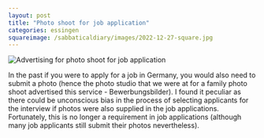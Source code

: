 ```yaml
---
layout: post
title: "Photo shoot for job application"
categories: essingen
squareimage: /sabbaticaldiary/images/2022-12-27-square.jpg
---
```

<img src="/sabbaticaldiary/images/2022-12-27.jpg" alt="Advertising for photo shoot for job application" class="center">

In the past if you were to apply for a job in Germany, you would also need to submit a photo (hence the photo studio that we were at for a family photo shoot advertised this service - Bewerbungsbilder). I found it peculiar as there could be unconscious bias in the process of selecting applicants for the interview if photos were also supplied in the job applications. Fortunately, this is no longer a requirement in job applications (although many job applicants still submit their photos nevertheless).